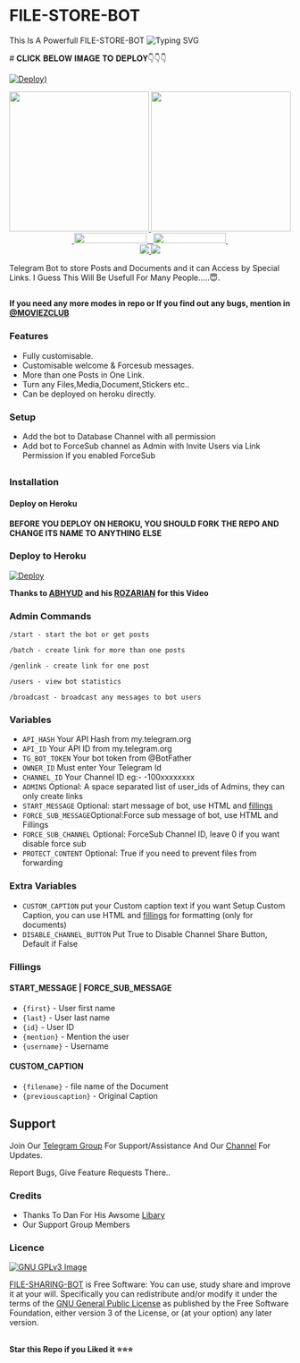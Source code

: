 # FILE-STORE-BOT
This Is A Powerfull FILE-STORE-BOT
![Typing SVG](https://readme-typing-svg.herokuapp.com/?lines=Welcome+To+𝙰𝙺+𝙵𝙸𝙻𝙴+𝚂𝚃𝙾𝚁𝙴+𝙱𝙾𝚃!;created+by+🅝🅐🅡🅤🅣🅞!;A+simple+FileStore+Bot!;and+all+features!)
</p>
# 𝐂𝐋𝐈𝐂𝐊 𝐁𝐄𝐋𝐎𝐖 𝐈𝐌𝐀𝐆𝐄 𝐓𝐎 𝐃𝐄𝐏𝐋𝐎𝐘👇👇👇



[![Deploy](https://telegra.ph/file/18bec454cb18ba0a811fc.jpg))](https://heroku.com/deploy?template=https://github.com/Abhyudak/FILE-STORE-BOT )                                                   

<p align="center">
  <a href="https://www.python.org">
    <img src="http://ForTheBadge.com/images/badges/made-with-python.svg" width ="250">
  </a>
  <a href="https://t.me/Toxicboymx">
     <img src="https://github.com/Abhyudak/FILE-STORE-BOT/blob/main/resources/madebyAklucashood-badge.svg" width="250">
  </a><br>
  <a href="https://t.me/Ak_updates_botz">
&nbsp;<img src="https://img.shields.io/badge/AK_UPDATES_CHANNEL-Channel-blue?style=flat-square&logo=telegram" width="130" height="18">&nbsp;
  </a>
  <a href="https://t.me/Ak_updates_botz">
&nbsp;<img src="https://img.shields.io/badge/AKVMOVIEHUB-Group-blue?style=flat-square&logo=telegram" width="130" height="18">&nbsp;
  </a>
  <br>
  <a href="https://github.com/Abhyudak/FILE-STORE-BOT)/stargazers">
    <img src="https://img.shields.io/github/stars/Abhyudak/FILE-STORE-BOT?style=social">
  </a>
  <a href="https://github.com/Abhyudak/FILE-STORE-BOT/fork">
    <img src="https://img.shields.io/github/forks/Abhyudak/FILE-STORE-BOT?label=Fork&style=social">
  </a>  
</p>


Telegram Bot to store Posts and Documents and it can Access by Special Links.
I Guess This Will Be Usefull For Many People.....😇. 


##

**If you need any more modes in repo or If you find out any bugs, mention in [@MOVIEZCLUB ](https://www.telegram.dog/Akvmoviehub)**

### Features
- Fully customisable.
- Customisable welcome & Forcesub messages.
- More than one Posts in One Link.
- Turn any Files,Media,Document,Stickers etc..
- Can be deployed on heroku directly.


### Setup

- Add the bot to Database Channel with all permission
- Add bot to ForceSub channel as Admin with Invite Users via Link Permission if you enabled ForceSub

##
### Installation
#### Deploy on Heroku
**BEFORE YOU DEPLOY ON HEROKU, YOU SHOULD FORK THE REPO AND CHANGE ITS NAME TO ANYTHING ELSE**<br>
### Deploy to Heroku
[![Deploy](https://www.herokucdn.com/deploy/button.svg)](https://heroku.com/deploy?template=https://github.com/Abhyudak/FILE-STORE-BOT)


**Thanks to [ABHYUD](https://t.me/AKlucashood) and his [ROZARIAN](https://t.me/AKVMOVIEHUB) for this Video**


### Admin Commands

```
/start - start the bot or get posts

/batch - create link for more than one posts

/genlink - create link for one post

/users - view bot statistics

/broadcast - broadcast any messages to bot users
```

### Variables

* `API_HASH` Your API Hash from my.telegram.org
* `API_ID` Your API ID from my.telegram.org
* `TG_BOT_TOKEN` Your bot token from @BotFather
* `OWNER_ID` Must enter Your Telegram Id
* `CHANNEL_ID` Your Channel ID eg:- -100xxxxxxxx
* `ADMINS` Optional: A space separated list of user_ids of Admins, they can only create links
* `START_MESSAGE` Optional: start message of bot, use HTML and <a href='https://github.com/Abhyudak/FILE-STORE-BOT/blob/main/README.md#start_message'>fillings</a>
* `FORCE_SUB_MESSAGE`Optional:Force sub message of bot, use HTML and Fillings
* `FORCE_SUB_CHANNEL` Optional: ForceSub Channel ID, leave 0 if you want disable force sub
* `PROTECT_CONTENT` Optional: True if you need to prevent files from forwarding

### Extra Variables

* `CUSTOM_CAPTION` put your Custom caption text if you want Setup Custom Caption, you can use HTML and <a href='https://github.com/Abhyudak/FILE-STORE-BOT/blob/main/README.md#custom_caption'>fillings</a> for formatting (only for documents)
* `DISABLE_CHANNEL_BUTTON` Put True to Disable Channel Share Button, Default if False

### Fillings
#### START_MESSAGE | FORCE_SUB_MESSAGE

* `{first}` - User first name
* `{last}` - User last name
* `{id}` - User ID
* `{mention}` - Mention the user
* `{username}` - Username

#### CUSTOM_CAPTION

* `{filename}` - file name of the Document
* `{previouscaption}` - Original Caption


## Support   
Join Our [Telegram Group](https://www.telegram.dog/AKVMOVIEHUB) For Support/Assistance And Our [Channel](https://www.telegram.dog/AK_UPDATES_BOTZ) For Updates.   
   
Report Bugs, Give Feature Requests There..   

### Credits

- Thanks To Dan For His Awsome [Libary](https://github.com/pyrogram/pyrogram)
- Our Support Group Members

### Licence
[![GNU GPLv3 Image](https://www.gnu.org/graphics/gplv3-127x51.png)](http://www.gnu.org/licenses/gpl-3.0.en.html)  

[FILE-SHARING-BOT](https://github.com/Abhyudak/FILE-STORE-BOT/) is Free Software: You can use, study share and improve it at your
will. Specifically you can redistribute and/or modify it under the terms of the
[GNU General Public License](https://www.gnu.org/licenses/gpl.html) as
published by the Free Software Foundation, either version 3 of the License, or
(at your option) any later version. 

##

   **Star this Repo if you Liked it ⭐⭐⭐**

